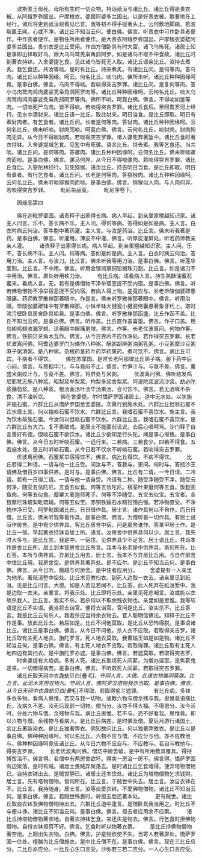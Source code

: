 <!-- { "loadSidebar": true } -->
　　波斯匿王母死。母所有生时一切众物。持诣祇洹与诸比丘。诸比丘得是贵衣被。从阿蛾罗弥国出。户摩根衣。婆蹉阿婆多兰国出。以是好贵衣被。敷著地在上经行。诸兵将吏到祇洹观看见已言。我等初不得手捉著头上。云何敷地脚蹑。若波斯匿王闻。心或不净。诸比丘不知当云何。便白佛。佛言。听贵衣中可作卧具者便作。中作衣者便作。是物任所用者便作。是大贵衣阿蛾罗弥国出。户摩根衣婆蹉阿婆多兰国出。贵价衣是比丘受用。作四方僧卧具有时大雷。诸飞鸟怖死。诸居士知是事即出择取好鸟。除大乌鸟鹫秃枭角鸱阿罗。如是诸鸟不取不中食故。诸比丘时到著衣持钵。入舍婆提乞食。见此诸鸟皆死无人取。诸比丘语余比丘。汝持去煮炙。我乞食还。共汝等啖。是时有比丘。持来煮炙。有诸比丘问。是何等肉。答乌肉。诸比丘以种种因缘。呵云。何名比丘。啖乌肉。佛所未听。诸比丘种种因缘呵竟。是事白佛。佛言。乌肉不得啖。若啖得突吉罗罪。诸比丘问。是复何等肉。答小乌肉鹫肉鸿肉婆娑秃枭角鸱阿罗肉等。诸比丘种种因缘呵。云何名比丘。啖大乌肉鹫肉鸿肉婆娑秃枭角鸱阿罗等肉。佛所不听。呵竟白佛。佛言。不得啖如是等肉。一切啖死尸鸟肉。皆不得啖。若啖得突吉罗罪。诸比丘食后。至阿耆罗河上经行。见水中漂豺来。诸比丘语一比丘。取此豺来。明日当食。是比丘即取。明日有煮豺肉者。有乞食者。诸比丘问。长者是何等肉。答豺肉。诸比丘种种因缘呵。云何名比丘。佛未听啖。豺肉而啖。呵竟白佛。佛言。云何名比丘。啖豺肉。豺肉狗肉无异。从今日不得啖豺肉。若啖得突吉罗罪。诸人骡死弃著堑中。诸比丘食时著衣持钵。入舍婆提城乞食。见堑中有死骡。语余比丘。持去煮。我等乞食还。当共啖。诸比丘问。是何等肉。答骡肉。诸比丘种种因缘呵。云何名比丘。佛未听啖骡肉而啖。是事白佛。佛言。骡马何异。从今日不得啖骡肉。若啖得突吉罗罪。诸比丘食后。入安陀林经行。见死猕猴。语余比丘。持去明日当食。是比丘即取。明日有煮者。有行乞食者。诸比丘问。长老是何等肉。答猕猴肉。诸比丘种种因缘呵。云何名比丘。佛未听啖猕猴肉而啖。是事白佛。佛言。猕猴似人肉。与人肉何异。若啖得突吉罗罪。
　　毗尼杂品竟。
　　毗尼序卷下。

　　因缘品第四

　　佛在迦毗罗婆国。诸贵释子出家得长病。病人早起。到亲里家檀越知识家。诸主人问言。乐不。答长病不乐。主人问。得何等病。答得如是如是病。主人言。白衣时病云何治。答牛胞中著药灌。主人言。与汝是药治。比丘言。佛未听我著是药。是事白佛。佛言。听灌用。薄皮不中灌。佛言。听厚皮灌屏处。听若药师教亲亲人灌。
　　诸贵释子出家得长病。病人早起。到亲里檀越知识家。主人问。乐不。答长病不乐。主人问。何等病。答如是如是病。主人言。白衣时病云何治。答用刀治。主人言。与汝刀。比丘言。佛未听我等用刀治。是事白佛。佛言。听莲华茎割。比丘言。不中用。佛言。听用金银琉璃铜铅锡珠刀割。比丘言。如是诸刀不中用治。佛言。屏处听用铁刀治。
　　有比丘病。语看病人言。持生熟酥油蜜石蜜来。看病人言。无。若有是佛僧物不净举宿恶捉不受内宿。是事白佛。佛言。听若佛物僧物不净举宿恶捉不受内宿。若病人得上物。差竟应与。长老毕陵伽婆蹉患眼痛。药师教罗散禅那著眼中。作是言。佛未听罗散禅那著眼中。佛言。听用治眼。毕陵伽婆蹉钵中有罗散禅那。小钵半钵大揵瓷小揵瓷络囊悬著象牙杙上。取时流污壁卧具房舍卧具垢臭。是事白佛。佛言。听罗散禅那函盛。比丘作函不盖。比丘不知当云何。是事白佛。佛言。听作盖。比丘直作盖喜堕。佛言。作子口盖。用乌翅鸡翅收漏罗翅。涂著眼中眼痛更增。佛言。作筹。长老优波离问。何物作筹。佛言。铁铜贝牙角木瓦作。佛言。从今日界内不应作净处。若作得突吉罗罪。长老优波离问佛。阿耆达婆罗门为佛作八种粥。酥粥胡麻粥油粥乳粥。小豆粥摩沙豆粥麻子粥清粥。是八种粥。杂根药茎药叶药华药果药。煮可饮不。佛言。病比丘可饮。不病者不得饮。
　　佛在苏摩国。是时长老阿那律比丘弟子病。服下药中后心闷。佛言。与熬稻华汁。与与竟闷不止。佛言。竹笋汁与。与竟不差。佛言。囊盛米粥绞汁与。与竟不差。佛言。将屏处与米粥。
　　优波离问佛。佛听结发鸡尼耶梵志施八种浆。昭梨浆牟梨浆。拘梨多浆舍梨浆。阿说陀浆波流沙浆。劫必陀浆蒱萄浆。是八种浆。根汤茎汤叶汤华汤果汤。合可饮不。佛言。若无酒味不杂食。清不浊听饮。
　　佛在舍婆提。尔时憍萨罗国诸居士。道中无水处。以水施并施石蜜。六群比丘从憍萨罗国至舍婆提。次第行到施水处。六群比丘但啖石蜜不饮水居士言。何以独啖石蜜不饮水。六群比丘言。我嗜石蜜不喜饮水。施主言。我为饮水故施石蜜。今汝何以但啖石蜜不饮水。六群比丘言。我嗜石蜜不喜饮水。是六群比丘有大力。复不畏破戒。是居士不能面前讥说。去后心嗔呵骂。沙门释子自言善好有德。但啖石蜜不欲饮水。诸比丘少欲知足行头陀。闻是事心惭愧。是事白佛。佛言。从今日五时听啖石蜜。一远行来。二若病。三若食少。四若不得食。五若施水处。是五时听啖石蜜。从今日若不饮水不听啖石蜜。若啖得突吉罗罪。
　　优波离问佛。石蜜浆举宿得饮不。佛言。病比丘得饮。不病不得饮。
　　比丘若得二种请。一请与他一比丘受。问汝与不。答我与。更问。何时与。答瓶沙王请佛及僧百岁四事供养。是时与。是事白佛。佛言。比丘有二请。一今日请。二冷请。若有一日得二请。一请与他一请自受。冷请有二种。随受净随受不净。随受云何净。随受五佉陀尼。五食五似食。何等五佉陀尼。根茎叶果磨何等五食。饭麨面鱼肉。何等五似食。糜粟大麦迦师莠子。何等不净随受。五宝五似宝。五宝者。金银摩尼珠玻梨毗琉璃。何等五似宝。赤铜铁鍮石水精铅锡白镴。若净物直受。不净物作净已受。阿罗毗国诸比丘。日日借作具。居士言。诸作具何以不自作。而日日借。比丘言。佛未听我等畜作具。是事白佛。佛言。为僧听畜一切作具。有居士祇洹作房舍。是中有少供养具。客比丘房舍中宿。问是房舍谁作。答某甲居士作。是比丘一宿。早起著衣持钵诣居士所。语言。汝房舍中供养具何以少。居士言。我先时大多与。是比丘言。我是中。一宿住。见供养具少不足言。居士语比丘。共诣本作房舍比丘所。居士到本营房舍比丘所言。我本与长老是中供养具。斯何所在。比丘答。本所与供养具。异房比丘用去。居士言。我本不与异房比丘用。与自作房舍中住比丘用。我房舍空。是供养具著异处。是不应尔。是比丘不知当云何。是事白佛。佛言。从今日听。檀越与何房舍。是中住者应用分。
　　舍婆提有一人亲里为他杀。著祇洹堑中空处。比丘求觅粪扫衣。到死人边取一衣去。诸亲里觅到祇洹。见是比丘问言。大德。如是人若见若闻不。比丘答。此人死弃在祇洹堑中。我是边取一衣来。亲里言。将我示处。比丘即将示处。亲里见死悲咽言。汝或能以衣故杀我人。比丘言。我实不杀。若杀何以不取余残衣物也。亲里如是思惟。我等软语是比丘不实语。我当将去诣官。便将去诣官。官问是比丘。汝实杀不。比丘答言。我是比丘云何杀人。我若杀应当持余衣物去。官人聪明信佛法。知释子比丘不作是事。放此比丘去。若后如是。比丘不问他莫取。是比丘从恐怖得脱。是事语诸比丘。诸比丘是事白佛。佛言。从今日不问他。杀人衣不应取。若取得突吉罗。诸比丘取有主死人地衣。旃陀罗言。死人地衣莫取。我曹输王如是如是物。诸比丘不知当云何。是事白佛。佛言。有主死人地衣不应取。若取得罪。诸比丘取有主死人地四边有粪扫衣。是中旃陀罗亦遮。是事白佛。佛言。若遮莫取。若取得突吉罗。
　　时舍婆提有大疫病。多有人死。诸比丘取烧死人间薪。为僧办温室。是焦薪鬼逐来。一切僧得病苦。是事白佛。佛言。不听取死人间薪。若取得突吉罗罪。
　　诸比丘取天祠中衣毳劫贝白[疊*毛]。守祠人言。大德。此诸衣物属祠莫取。比丘言。此泥木天用衣物为。守祠人言。佛阿罗汉塔物我亦当取。是事白佛。佛言。从今日天祠中衣毳劫贝白[疊*毛]不得取。若取得偷兰遮罪。
　　有比丘病。多钵多衣多物。看病人思惟。若交与我一切物。或教六物与僧余残与我。思惟竟语病比丘。汝病久不差。汝死后现前一切物。僧当分。汝亦不得大福。不得恩分。汝今活时。分处六物与僧。余残物与我。病比丘思惟。若不与。恐不好看我。思惟竟。即以六物与僧。余残物与看病人。是比丘后病差。是时佛及僧。夏后月游行诸国土。余比丘著新染衣。是比丘独著弊衣。佛知故问比丘。何以独著弊故衣。是比丘以是事白佛。佛种种因缘呵。何以名比丘。六物不应与僧。不应分与他。亦不应教他与。佛种种因缘呵竟告诸比丘。从今日六物不应自与。不应教与。若自与教他与。得突吉罗罪。
　　长老优波离问佛。僧坊中房舍破。是中有所用敷具覆具。得持博贸治不。佛言得。若僧中有两房舍欲坏。得卖一房治一房不。佛言得。憍萨罗国有边聚落。是时有贼。诸居士畏贼弃聚落去。是时诸比丘乞食难得。便弃塔物僧物已。自持衣钵出去。是贼世静已。诸居士还本住处。诸比丘为塔物僧物乞求钱财。居士言。先有塔物僧物。皆何所在。比丘言。于贼世中失去。居士言。汝自衣钵在不。比丘言。我持随身。居士言。汝等自爱衣钵。不爱佛物僧物。诸比丘不知当云何。是事白佛。佛言。若贼世怖畏时。听担去后还著本处。
　　更有贼世。诸比丘取自衣钵及佛物僧物持出去。六群比丘道中逢言。是僧卧具我当用之。时比丘不与便斗诤。诸比丘不知当云何。是事白佛。佛言。担去者应用余不应索。
　　诸比丘持塔物僧物著空地。自著衣持钵乞食。来还失是物去。佛言。行乞食时担佛物僧物。自持衣钵担荷不好。佛言。乞食时听以物著衣裹。
　　是比丘持佛物僧物著空地。上厕出失衣物。白佛。佛言。护是物欲使不失。当寄人若著屏处。憍萨罗国一住处。檀越为比丘僧施衣。是中比丘僧不在。是事白佛。佛言。现在三比丘应分。二比丘亦应分。一比丘心生口言受。沙弥若三若二应分。一人心生口言应受。
